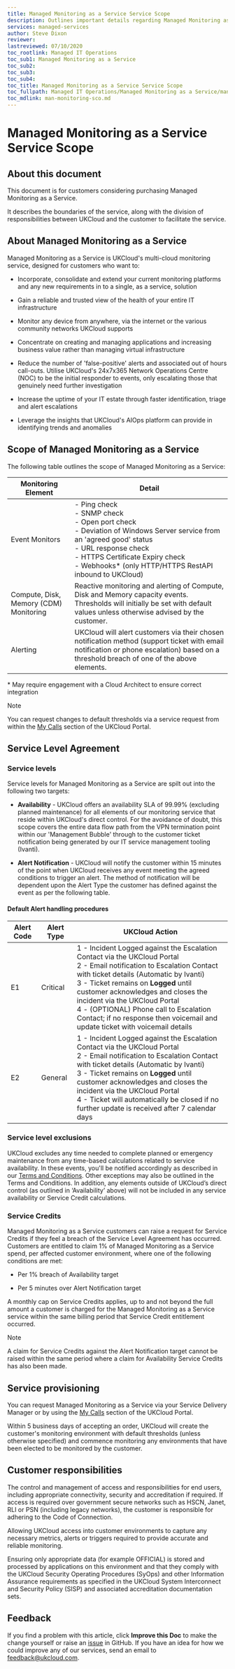 ```yaml
---
title: Managed Monitoring as a Service Service Scope
description: Outlines important details regarding Managed Monitoring as a Service
services: managed-services
author: Steve Dixon
reviewer:
lastreviewed: 07/10/2020
toc_rootlink: Managed IT Operations
toc_sub1: Managed Monitoring as a Service
toc_sub2:
toc_sub3:
toc_sub4:
toc_title: Managed Monitoring as a Service Service Scope
toc_fullpath: Managed IT Operations/Managed Monitoring as a Service/man-monitoring-sco.md
toc_mdlink: man-monitoring-sco.md
---
```


# Managed Monitoring as a Service Service Scope

## About this document

This document is for customers considering purchasing Managed Monitoring as a Service.

It describes the boundaries of the service, along with the division of responsibilities between UKCloud and the customer to facilitate the service.

## About Managed Monitoring as a Service

Managed Monitoring as a Service is UKCloud's multi-cloud monitoring service, designed for customers who want to:

- Incorporate, consolidate and extend your current monitoring platforms and any new requirements in to a single, as a service, solution

- Gain a reliable and trusted view of the health of your entire IT infrastructure

- Monitor any device from anywhere, via the internet or the various community networks UKCloud supports

- Concentrate on creating and managing applications and increasing business value rather than managing virtual infrastructure

- Reduce the number of 'false-positive' alerts and associated out of hours call-outs. Utilise UKCloud's 24x7x365 Network Operations Centre (NOC) to be the initial responder to events, only escalating those that genuinely need further investigation

- Increase the uptime of your IT estate through faster identification, triage and alert escalations

- Leverage the insights that UKCloud's AIOps platform can provide in identifying trends and anomalies

## Scope of Managed Monitoring as a Service

The following table outlines the scope of Managed Monitoring as a Service:

| Monitoring Element                     | Detail |
|----------------------------------------|--------|
| Event Monitors                         | - Ping check <BR> - SNMP check  <BR> - Open port check <BR> - Deviation of Windows Server service from an 'agreed good' status <BR> - URL response check <BR>- HTTPS Certificate Expiry check<BR> - Webhooks* (only HTTP/HTTPS RestAPI inbound to UKCloud)|
| Compute, Disk, Memory (CDM) Monitoring | Reactive monitoring and alerting  of Compute, Disk and Memory capacity events. <BR> Thresholds will initially be set with default values unless otherwise advised by the customer.  |
| Alerting                               | UKCloud will alert customers via their chosen notification method (support ticket with email notification or phone escalation) based on a threshold breach of one of the above elements. |

\* May require engagement with a Cloud Architect to ensure correct integration

> [!NOTE]
> You can request changes to default thresholds via a service request from within the [My Calls](https://portal.skyscapecloud.com/support/ivanti) section of the UKCloud Portal.

## Service Level Agreement

### Service levels

Service levels for Managed Monitoring as a Service are spilt out into the following two targets:

- **Availability** - UKCloud offers an availability SLA of 99.99% (excluding planned maintenance) for all elements of our monitoring service that reside within UKCloud's direct control. For the avoidance of doubt, this scope covers the entire data flow path from the VPN termination point within our 'Management Bubble' through to the customer ticket notification being generated by our IT service management tooling (Ivanti).

- **Alert Notification** - UKCloud will notify the customer within 15 minutes of the point when UKCloud receives any event meeting the agreed conditions to trigger an alert. The method of notification will be dependent upon the Alert Type the customer has defined against the event as per the following table.

#### Default Alert handling procedures

Alert Code     | Alert Type | UKCloud Action
---------------|---------------|---------------
E1   | Critical            | 1 - Incident Logged against the Escalation Contact via the UKCloud Portal<br>2 - Email notification to Escalation Contact with ticket details (Automatic by Ivanti)<br>3 - Ticket remains on **Logged** until customer acknowledges and closes the incident via the UKCloud Portal <br>4 - (OPTIONAL) Phone call to Escalation Contact; if no response then voicemail and update ticket with voicemail details
E2    | General           | 1 - Incident Logged against the Escalation Contact via the UKCloud Portal<br>2 - Email notification to Escalation Contact with ticket details (Automatic by Ivanti)<br>3 - Ticket remains on **Logged** until customer acknowledges and closes the incident via the UKCloud Portal <br>4 - Ticket will automatically be closed if no further update is received after 7 calendar days


### Service level exclusions

UKCloud excludes any time needed to complete planned or emergency maintenance from any time-based calculations related to service availability. In these events, you'll be notified accordingly as described in our [Terms and Conditions](https://docs.ukcloud.com/articles/other/other-ref-terms-and-conditions.html). Other exceptions may also be outlined in the Terms and Conditions. In addition, any elements outside of UKCloud’s direct control (as outlined in ‘Availability’ above) will not be included in any service availability or Service Credit calculations. 

### Service Credits

Managed Monitoring as a Service customers can raise a request for Service Credits if they feel a breach of the Service Level Agreement has occurred. Customers are entitled to claim 1% of Managed Monitoring as a Service spend, per affected customer environment, where one of the following conditions are met:

- Per 1% breach of Availability target 

- Per 5 minutes over Alert Notification target 
	
A monthly cap on Service Credits applies, up to and not beyond the full amount a customer is charged for the Managed Monitoring as a Service service within the same billing period that Service Credit entitlement occurred.

> [!NOTE]
> A claim for Service Credits against the Alert Notification target cannot be raised within the same period where a claim for Availability Service Credits has also been made.

## Service provisioning

You can request Managed Monitoring as a Service via your Service Delivery Manager or by using the [My Calls](https://portal.skyscapecloud.com/support/ivanti) section of the UKCloud Portal.

Within 5 business days of accepting an order, UKCloud will create the customer's monitoring environment with default thresholds (unless otherwise specified) and commence monitoring any environments that have been elected to be monitored by the customer.

## Customer responsibilities

The control and management of access and responsibilities for end users, including appropriate connectivity, security and accreditation if required. If access is required over government secure networks such as HSCN, Janet, RLI or PSN (including legacy networks), the customer is responsible for adhering to the Code of Connection.

Allowing UKCloud access into customer environments to capture any necessary metrics, alerts or triggers required to provide accurate and reliable monitoring.

Ensuring only appropriate data (for example OFFICIAL) is stored and processed by applications on this environment and that they comply with the UKCloud Security Operating Procedures (SyOps) and other Information Assurance requirements as specified in the UKCloud System Interconnect and Security Policy (SISP) and associated accreditation documentation sets.

## Feedback

If you find a problem with this article, click **Improve this Doc** to make the change yourself or raise an [issue](https://github.com/UKCloud/documentation/issues) in GitHub. If you have an idea for how we could improve any of our services, send an email to <feedback@ukcloud.com>.
